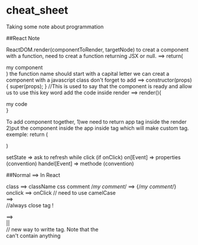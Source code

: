 # cheat_sheet
Taking some note about programmation

##React Note

ReactDOM.render(componentToRender, targetNode)
to creat a component with a function, need to creat a function returning JSX or null.
==> return(<div>my component</div>)
the function name should start with a capital letter
we can creat a component with a javascript class
don't forget to add ==> 
constructor(props) {
    super(props);
  }
//This is used to say that the component is ready and allow us to use this key word
add the code inside render ==>
render(){
<div>my code</div>
}

To add component together, 
1)we need to return app tag <app></app> inside the render
2)put the component inside the app inside tag which will make custom tag.
exemple:
return (
 <App>
  <Navbar />
  <Dashboard />
  <Footer />
 </App>
)

setState => ask to refresh while click (if onClick)
on[Event] => properties (convention)
handel[Event] => methode (convention)



##Normal ==> In React 

class ==> className
css comment /*my comment*/ ==> {/*my comment*/}
onclick ==> onClick // need to use camelCase
<br> ==> <br /> //always close tag !
<div></div> ==> <div></div> || <div /> // new way to writte tag. Note that the <div /> can't contain anything

